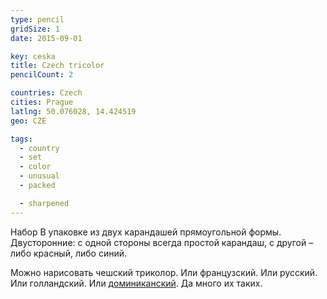 ```yaml
---
type: pencil
gridSize: 1
date: 2015-09-01

key: ceska
title: Czech tricolor
pencilCount: 2

countries: Czech
cities: Prague
latlng: 50.076028, 14.424519
geo: CZE

tags:
  - country
  - set
  - color
  - unusual
  - packed

  - sharpened
---
```


Набор В упаковке из двух карандашей прямоугольной формы. Двусторонние: с одной стороны всегда простой карандаш, с другой – либо красный, либо синий.

Можно нарисовать чешский триколор. Или французский. Или русский. Или голландский. Или [доминиканский](?display=dominicana). Да много их таких.
